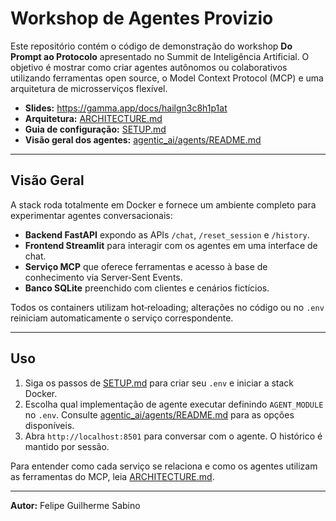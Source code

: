 # Workshop de Agentes Provizio

Este repositório contém o código de demonstração do workshop **Do Prompt ao Protocolo** apresentado no Summit de Inteligência Artificial. O objetivo é mostrar como criar agentes autônomos ou colaborativos utilizando ferramentas open source, o Model Context Protocol (MCP) e uma arquitetura de microsserviços flexível.

- **Slides:** <https://gamma.app/docs/hailgn3c8h1p1at>
- **Arquitetura:** [ARCHITECTURE.md](ARCHITECTURE.md)
- **Guia de configuração:** [SETUP.md](SETUP.md)
- **Visão geral dos agentes:** [agentic_ai/agents/README.md](agentic_ai/agents/README.md)

---

## Visão Geral

A stack roda totalmente em Docker e fornece um ambiente completo para experimentar agentes conversacionais:

- **Backend FastAPI** expondo as APIs `/chat`, `/reset_session` e `/history`.
- **Frontend Streamlit** para interagir com os agentes em uma interface de chat.
- **Serviço MCP** que oferece ferramentas e acesso à base de conhecimento via Server‑Sent Events.
- **Banco SQLite** preenchido com clientes e cenários fictícios.

Todos os containers utilizam hot‑reloading; alterações no código ou no `.env` reiniciam automaticamente o serviço correspondente.

---

## Uso

1. Siga os passos de [SETUP.md](SETUP.md) para criar seu `.env` e iniciar a stack Docker.
2. Escolha qual implementação de agente executar definindo `AGENT_MODULE` no `.env`. Consulte [agentic_ai/agents/README.md](agentic_ai/agents/README.md) para as opções disponíveis.
3. Abra `http://localhost:8501` para conversar com o agente. O histórico é mantido por sessão.

Para entender como cada serviço se relaciona e como os agentes utilizam as ferramentas do MCP, leia [ARCHITECTURE.md](ARCHITECTURE.md).

---

**Autor:** Felipe Guilherme Sabino
